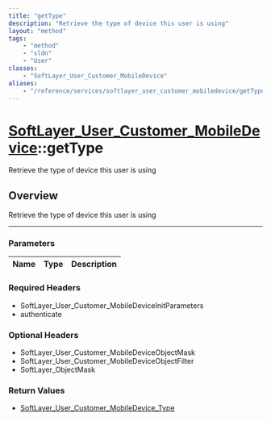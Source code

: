 ```yaml
---
title: "getType"
description: "Retrieve the type of device this user is using"
layout: "method"
tags:
    - "method"
    - "sldn"
    - "User"
classes:
    - "SoftLayer_User_Customer_MobileDevice"
aliases:
    - "/reference/services/softlayer_user_customer_mobiledevice/getType"
---
```

# [SoftLayer_User_Customer_MobileDevice](/reference/services/SoftLayer_User_Customer_MobileDevice)::getType

Retrieve the type of device this user is using


## Overview 
Retrieve the type of device this user is using

-----

### Parameters 
|Name | Type | Description |
| --- | --- | --- |


### Required Headers
* SoftLayer_User_Customer_MobileDeviceInitParameters
* authenticate


### Optional Headers
* SoftLayer_User_Customer_MobileDeviceObjectMask
* SoftLayer_User_Customer_MobileDeviceObjectFilter
* SoftLayer_ObjectMask

### Return Values
* <a href='/reference/datatypes/SoftLayer_User_Customer_MobileDevice_Type'>SoftLayer_User_Customer_MobileDevice_Type </a>





